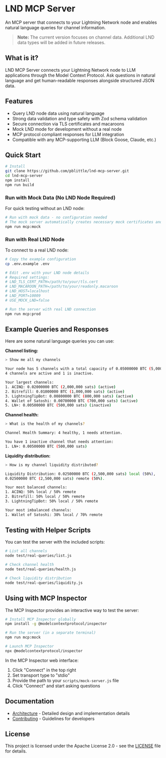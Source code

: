 # LND MCP Server

An MCP server that connects to your Lightning Network node and enables natural language queries for channel information.

> **Note:** The current version focuses on channel data. Additional LND data types will be added in future releases.

## What is it?

LND MCP Server connects your Lightning Network node to LLM applications through the Model Context Protocol. Ask questions in natural language and get human-readable responses alongside structured JSON data.

## Features

- Query LND node data using natural language
- Strong data validation and type safety with Zod schema validation
- Secure connection via TLS certificates and macaroons
- Mock LND mode for development without a real node
- MCP protocol compliant responses for LLM integration
- Compatible with any MCP-supporting LLM (Block Goose, Claude, etc.)

## Quick Start

```bash
# Install
git clone https://github.com/pblittle/lnd-mcp-server.git
cd lnd-mcp-server
npm install
npm run build
```

### Run with Mock Data (No LND Node Required)

For quick testing without an LND node:

```bash
# Run with mock data - no configuration needed
# The mock server automatically creates necessary mock certificates and macaroons
npm run mcp:mock
```

### Run with Real LND Node

To connect to a real LND node:

```bash
# Copy the example configuration
cp .env.example .env

# Edit .env with your LND node details
# Required settings:
# LND_TLS_CERT_PATH=/path/to/your/tls.cert
# LND_MACAROON_PATH=/path/to/your/readonly.macaroon
# LND_HOST=localhost
# LND_PORT=10009
# USE_MOCK_LND=false

# Run the server with real LND connection
npm run mcp:prod
```

## Example Queries and Responses

Here are some natural language queries you can use:

**Channel listing:**

```bash
> Show me all my channels

Your node has 5 channels with a total capacity of 0.05000000 BTC (5,000,000 sats).
4 channels are active and 1 is inactive.

Your largest channels:
1. ACINQ: 0.02000000 BTC (2,000,000 sats) (active)
2. Bitrefill: 0.01000000 BTC (1,000,000 sats) (active)
3. LightningTipBot: 0.00800000 BTC (800,000 sats) (active)
4. Wallet of Satoshi: 0.00700000 BTC (700,000 sats) (active)
5. LN+: 0.00500000 BTC (500,000 sats) (inactive)
```

**Channel health:**

```bash
> What is the health of my channels?

Channel Health Summary: 4 healthy, 1 needs attention.

You have 1 inactive channel that needs attention:
1. LN+: 0.00500000 BTC (500,000 sats)
```

**Liquidity distribution:**

```bash
> How is my channel liquidity distributed?

Liquidity Distribution: 0.02500000 BTC (2,500,000 sats) local (50%),
0.02500000 BTC (2,500,000 sats) remote (50%).

Your most balanced channels:
1. ACINQ: 50% local / 50% remote
2. Bitrefill: 50% local / 50% remote
3. LightningTipBot: 50% local / 50% remote

Your most imbalanced channels:
1. Wallet of Satoshi: 30% local / 70% remote
```

## Testing with Helper Scripts

You can test the server with the included scripts:

```bash
# List all channels
node test/real-queries/list.js

# Check channel health
node test/real-queries/health.js

# Check liquidity distribution
node test/real-queries/liquidity.js
```

## Using with MCP Inspector

The MCP Inspector provides an interactive way to test the server:

```bash
# Install MCP Inspector globally
npm install -g @modelcontextprotocol/inspector

# Run the server (in a separate terminal)
npm run mcp:mock

# Launch MCP Inspector
npx @modelcontextprotocol/inspector
```

In the MCP Inspector web interface:

1. Click "Connect" in the top right
2. Set transport type to "stdio"
3. Provide the path to your `scripts/mock-server.js` file
4. Click "Connect" and start asking questions

## Documentation

- [Architecture](ARCHITECTURE.md) - Detailed design and implementation details
- [Contributing](CONTRIBUTING.md) - Guidelines for developers

## License

This project is licensed under the Apache License 2.0 - see the [LICENSE](LICENSE) file for details.

